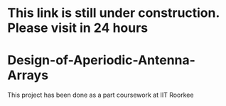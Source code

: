 # This link is still under construction. Please visit in 24 hours
# Design-of-Aperiodic-Antenna-Arrays
This project has been done as a part coursework at IIT Roorkee
